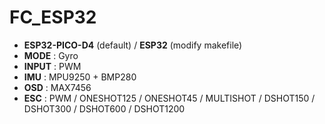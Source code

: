 # FC_ESP32

- **ESP32-PICO-D4** (default) / **ESP32** (modify makefile)
- **MODE** : Gyro
- **INPUT** : PWM
- **IMU** : MPU9250 + BMP280
- **OSD** : MAX7456
- **ESC** : PWM / ONESHOT125 / ONESHOT45 / MULTISHOT / DSHOT150 / DSHOT300 / DSHOT600 / DSHOT1200
